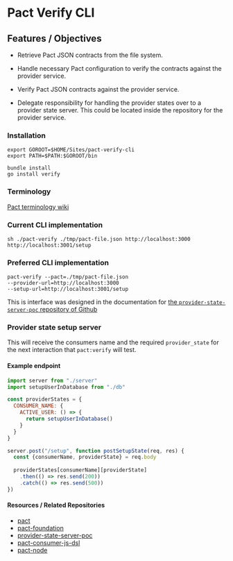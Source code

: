 # Pact Verify CLI

## Features / Objectives

- Retrieve Pact JSON contracts from the file system.

- Handle necessary Pact configuration to verify the contracts against the provider service.

- Verify Pact JSON contracts against the provider service.

- Delegate responsibility for handling the provider states over to a provider state server. This could be located inside the repository for the provider service.

### Installation
    export GOROOT=$HOME/Sites/pact-verify-cli
    export PATH=$PATH:$GOROOT/bin

    bundle install
    go install verify
    
### Terminology
[Pact terminology wiki](https://github.com/realestate-com-au/pact/wiki/Terminology)
    
### Current CLI implementation
    sh ./pact-verify ./tmp/pact-file.json http://localhost:3000 http://localhost:3001/setup

### Preferred CLI implementation
    pact-verify --pact=./tmp/pact-file.json
    --provider-url=http://localhost:3000
    --setup-url=http://localhost:3001/setup

This is interface was designed in the documentation for [the `provider-state-server-poc` repository of Github](https://github.com/bethesque/provider-state-server-poc)

### Provider state setup server
This will receive the consumers name and the required `provider_state` for the next interaction that `pact:verify` will test.

#### Example endpoint
```javascript
import server from "./server"
import setupUserInDatabase from "./db"

const providerStates = {
  CONSUMER_NAME: {
    ACTIVE_USER: () => {
      return setupUserInDatabase()
    }
  }
}

server.post("/setup", function postSetupState(req, res) {
  const {consumerName, providerState} = req.body
  
  providerStates[consumerName][providerState]
    .then(() => res.send(200))
    .catch(() => res.send(500))
})
```

#### Resources / Related Repositories
- [pact](https://github.com/realestate-com-au/pact)
- [pact-foundation](https://github.com/pact-foundation)
- [provider-state-server-poc](https://github.com/bethesque/provider-state-server-poc)
- [pact-consumer-js-dsl](https://github.com/DiUS/pact-consumer-js-dsl)
- [pact-node](https://github.com/pact-foundation/pact-node)

